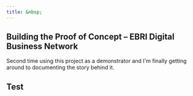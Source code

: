 ```yaml
---
title: &nbsp;
---
```


## Building the Proof of Concept &ndash; EBRI Digital Business Network


Second time using this project as  a demonstrator and I'm finally getting around to documenting the story behind it.

## Test

